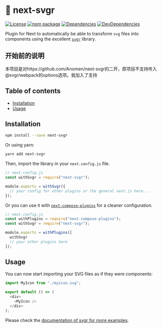 # :rocket: next-svgr

[![License](https://img.shields.io/npm/l/@svgr/core.svg)](https://github.com/smooth-code/svgr/blob/master/LICENSE)
[![npm package](https://img.shields.io/npm/v/next-svgr/latest.svg)](https://www.npmjs.com/package/next-svgr)
[![Dependencies](https://img.shields.io/david/anomen/next-svgr.svg)](https://david-dm.org/anomen/next-svgr)
[![DevDependencies](https://img.shields.io/david/dev/anomen/next-svgr.svg)](https://david-dm.org/anomen/next-svgr?type=dev)

Plugin for Next to automatically be able to transform `svg` files into components using the excellent [`svgr`](https://github.com/smooth-code/svgr) library.

## 开始前的说明

本项目是对https://github.com/Anomen/next-svgr的二开，原项目不支持传入@svgr/webpack的options选项。我加入了支持

## Table of contents

- [Installation](#installation)
- [Usage](#usage)

## Installation

```bash
npm install --save next-svgr
```

Or using yarn:

```bash
yarn add next-svgr
```

Then, import the library in your `next.config.js` file.

```js
// next.config.js
const withSvgr = require("next-svgr");

module.exports = withSvgr({
  // your config for other plugins or the general next.js here...
});
```

Or you can use it with [`next-compose-plugins`](https://github.com/cyrilwanner/next-compose-plugins) for a cleaner configuration.

```js
// next.config.js
const withPlugins = require("next-compose-plugins");
const withSvgr = require("next-svgr");

module.exports = withPlugins([
  withSvgr
  // your other plugins here
]);
```

## Usage

You can now start importing your SVG files as if they were components:

```js
import MyIcon from "./myicon.svg";

export default () => (
  <div>
    <MyIcon />
  </div>
);
```

Please check the [documentation of svgr for more examples](https://github.com/smooth-code/svgr).
